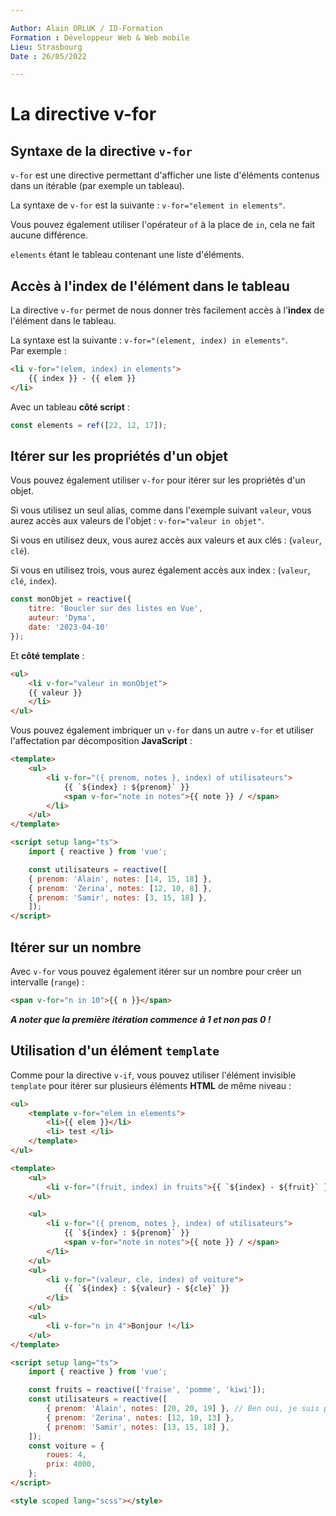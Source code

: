 ```yaml
---

Author: Alain ORLUK / ID-Formation  
Formation : Développeur Web & Web mobile  
Lieu: Strasbourg
Date : 26/05/2022  

---
```

# **La directive v-for**

## **Syntaxe de la directive `v-for`**

`v-for` est une directive permettant d'afficher une liste d'éléments contenus dans un itérable (par exemple un tableau).  

La syntaxe de `v-for` est la suivante : `v-for="element in elements"`.  

Vous pouvez également utiliser l'opérateur `of` à la place de `in`, cela ne fait aucune différence.  

`elements` étant le tableau contenant une liste d'éléments.  

## **Accès à l'index de l'élément dans le tableau**

La directive `v-for` permet de nous donner très facilement accès à l'**index** de l'élément dans le tableau.  

La syntaxe est la suivante : `v-for="(element, index) in elements"`.  
Par exemple :  

```html
<li v-for="(elem, index) in elements">
    {{ index }} - {{ elem }}
</li>
```

Avec un tableau **côté script** :  

```js
const elements = ref([22, 12, 17]);
```

## **Itérer sur les propriétés d'un objet**

Vous pouvez également utiliser `v-for` pour itérer sur les propriétés d'un objet.  

Si vous utilisez un seul alias, comme dans l'exemple suivant `valeur`, vous aurez accès aux valeurs de l'objet : `v-for="valeur in objet"`.  

Si vous en utilisez deux, vous aurez accès aux valeurs et aux clés : (`valeur`, `clé`).  

Si vous en utilisez trois, vous aurez également accès aux index : (`valeur`, `clé`, `index`).  

```js
const monObjet = reactive({
    titre: 'Boucler sur des listes en Vue',
    auteur: 'Dyma',
    date: '2023-04-10'
});
```

Et **côté template** :  

```html
<ul>
    <li v-for="valeur in monObjet">
    {{ valeur }}
    </li>
</ul>
```

Vous pouvez également imbriquer un `v-for` dans un autre `v-for` et utiliser l'affectation par décomposition **JavaScript** :  

```html
<template>
    <ul>
        <li v-for="({ prenom, notes }, index) of utilisateurs">
            {{ `${index} : ${prenom}` }}
            <span v-for="note in notes">{{ note }} / </span>
        </li>
    </ul>
</template>

<script setup lang="ts">
    import { reactive } from 'vue';

    const utilisateurs = reactive([
    { prenom: 'Alain', notes: [14, 15, 18] },
    { prenom: 'Zerina', notes: [12, 10, 8] },
    { prenom: 'Samir', notes: [3, 15, 18] },
    ]);
</script>
```

## **Itérer sur un nombre**

Avec `v-for` vous pouvez également itérer sur un nombre pour créer un intervalle (`range`) :  

```html
<span v-for="n in 10">{{ n }}</span>
```

***A noter que la première itération commence à 1 et non pas 0 !***

## **Utilisation d'un élément `template`**

Comme pour la directive `v-if`, vous pouvez utiliser l'élément invisible `template` pour itérer sur plusieurs éléments **HTML** de même niveau :  

```html
<ul>
    <template v-for="elem in elements">
        <li>{{ elem }}</li>
        <li> test </li>
    </template>
</ul>
```

```html
<template>
    <ul>
        <li v-for="(fruit, index) in fruits">{{ `${index} - ${fruit}` }}</li>
    </ul>

    <ul>
        <li v-for="({ prenom, notes }, index) of utilisateurs">
            {{ `${index} : ${prenom}` }}
            <span v-for="note in notes">{{ note }} / </span>
        </li>
    </ul>
    <ul>
        <li v-for="(valeur, cle, index) of voiture">
            {{ `${index} : ${valeur} - ${cle}` }}
        </li>
    </ul>
    <ul>
        <li v-for="n in 4">Bonjour !</li>
    </ul>
</template>

<script setup lang="ts">
    import { reactive } from 'vue';

    const fruits = reactive(['fraise', 'pomme', 'kiwi']);
    const utilisateurs = reactive([
        { prenom: 'Alain', notes: [20, 20, 19] }, // Ben oui, je suis pas parfait mais presque :D
        { prenom: 'Zerina', notes: [12, 10, 13] },
        { prenom: 'Samir', notes: [13, 15, 18] },
    ]);
    const voiture = {
        roues: 4,
        prix: 4000,
    };
</script>

<style scoped lang="scss"></style>
```
